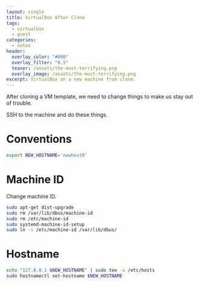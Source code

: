 ```yaml
---
layout: single
title: VirtualBox After Clone
tags:
  - virtualbox
  - guest
categories:
  - notes
header:
  overlay_color: "#000"
  overlay_filter: "0.5"
  teaser: /assets/the-most-terrifying.png
  overlay_image: /assets/the-most-terrifying.png
excerpt: VirtualBox on a new machine from clone.
---
```


After cloning a VM template, we need to change things to make us stay out of trouble.

SSH to the machine and do these things.
# Conventions

```bash
export NEW_HOSTNAME='newhost0'
```

# Machine ID

Change machine ID.

```bash
sudo apt-get dist-upgrade
sudo rm /var/lib/dbus/machine-id
sudo rm /etc/machine-id
sudo systemd-machine-id-setup
sudo ln -s /etc/machine-id /var/lib/dbus/
```

# Hostname

```bash
echo "127.0.0.1 $NEW_HOSTNAME" | sudo tee -a /etc/hosts
sudo hostnamectl set-hostname $NEW_HOSTNAME
```
